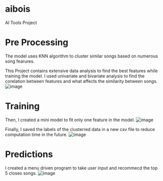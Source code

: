 # aibois

AI Tools Project

# Pre Processing

The model uses KNN algorithm to cluster similar songs based on numerous song fearures.

This Project contains extensive data analysis to find the best features while training the model. 
I used univariate and bivariate analysis to find the corelation between features and what affects the similarity between songs.
![image](https://user-images.githubusercontent.com/70202348/173811955-cbc725d2-062c-4f4b-9a1e-217e6bb26e35.png)

# Training 

Then, I created a mini model to fit only one feature in the model.
![image](https://user-images.githubusercontent.com/70202348/173812127-f4fb34ca-4b6b-4966-a63d-c618aa78cd43.png)

Finally, I saved the labels of the clusterred data in a new csv file to reduce computation time in the future.
![image](https://user-images.githubusercontent.com/70202348/173812251-438718a8-4a9e-4e51-bcf6-04560f6b27d2.png)

# Predictions

I created a menu driven program to take user input and recommecd the top 5 closes songs.
![image](https://user-images.githubusercontent.com/70202348/173812584-7c081e9f-1ca5-4be1-807d-30f75d17bf48.png)
